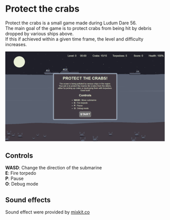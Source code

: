 # Protect the crabs

Protect the crabs is a small game made during Ludum Dare 56.<br/>
The main goal of the game is to protect crabs from being hit by debris dropped by various ships above.<br/>
If this if achieved within a given time frame, the level and difficulty increases.

![Screenshot](screenshot.png)

## Controls
<b>WASD</b>: Change the direction of the submarine <br/>
<b>E</b>: Fire torpedo <br/>
<b>P</b>: Pause <br/>
<b>O</b>: Debug mode

## Sound effects
Sound effect were provided by [mixkit.co](https://mixkit.co/license/#sfxFree)
